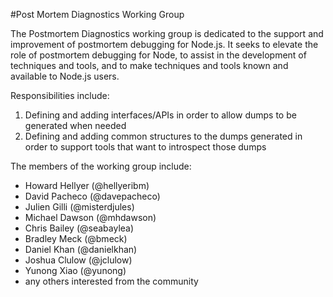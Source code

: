 #Post Mortem Diagnostics Working Group

The Postmortem Diagnostics working group is dedicated to the support and improvement of postmortem debugging for Node.js. It seeks to elevate the role of postmortem debugging for Node, to assist in the development of techniques and tools, and to make techniques and tools known and available to Node.js users.

Responsibilities include:

1. Defining and adding interfaces/APIs in order to allow dumps to be generated when needed
2. Defining and adding common structures to the dumps generated in order to support tools that want to introspect those dumps

The members of the working group include:

  + Howard Hellyer (@hellyeribm)
  + David Pacheco (@davepacheco)
  + Julien Gilli (@misterdjules)
  + Michael Dawson (@mhdawson)
  + Chris Bailey (@seabaylea)
  + Bradley Meck (@bmeck)
  + Daniel Khan (@danielkhan)
  + Joshua Clulow (@jclulow)
  + Yunong Xiao (@yunong)
  + any others interested from the community
